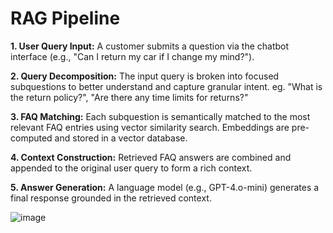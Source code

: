 # RAG Pipeline

**1. User Query Input:** A customer submits a question via the chatbot interface (e.g., "Can I return my car if I change my mind?").

**2. Query Decomposition:** The input query is broken into focused subquestions to better understand and capture granular intent. eg. "What is the return policy?", "Are there any time limits for returns?"

**3. FAQ Matching:** Each subquestion is semantically matched to the most relevant FAQ entries using vector similarity search. Embeddings are pre-computed and stored in a vector database.

**4. Context Construction:** Retrieved FAQ answers are combined and appended to the original user query to form a rich context.

**5. Answer Generation:** A language model (e.g., GPT-4.o-mini) generates a final response grounded in the retrieved context.

![image](https://github.com/user-attachments/assets/8d3f4d8f-3309-4f75-ae14-6c89e4fdc6b3)
